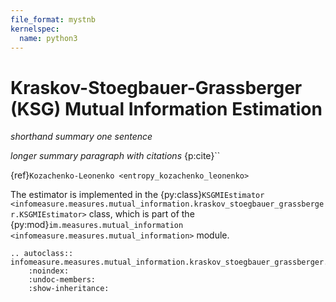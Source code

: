 ```yaml
---
file_format: mystnb
kernelspec:
  name: python3
---
```


# Kraskov-Stoegbauer-Grassberger (KSG) Mutual Information Estimation

_shorthand summary one sentence_

_longer summary paragraph with citations_
{p:cite}``

{ref}`Kozachenko-Leonenko <entropy_kozachenko_leonenko>`


The estimator is implemented in the {py:class}`KSGMIEstimator <infomeasure.measures.mutual_information.kraskov_stoegbauer_grassberger.KSGMIEstimator>` class,
which is part of the {py:mod}`im.measures.mutual_information <infomeasure.measures.mutual_information>` module.

```{eval-rst}
.. autoclass:: infomeasure.measures.mutual_information.kraskov_stoegbauer_grassberger.KSGMIEstimator
    :noindex:
    :undoc-members:
    :show-inheritance:
```
